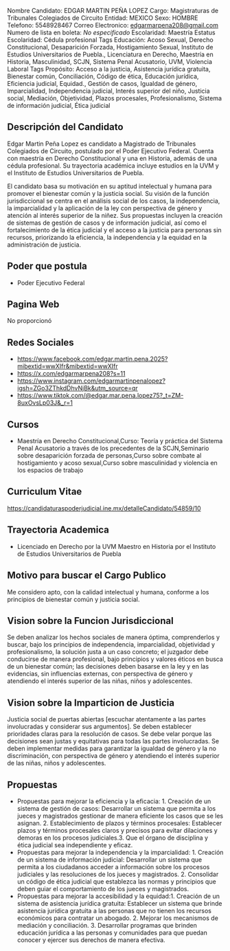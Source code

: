 Nombre Candidato: EDGAR MARTIN PEÑA LOPEZ
Cargo: Magistraturas de Tribunales Colegiados de Circuito
Entidad: MEXICO
Sexo: HOMBRE
Telefono: 5548928467
Correo Electronico: edgarmarpena208@gmail.com
Numero de lista en boleta: *No especificado*
Escolaridad: Maestría
Estatus Escolaridad: Cédula profesional
Tags Educación: Acoso Sexual, Derecho Constitucional, Desaparición Forzada, Hostigamiento Sexual, Instituto de Estudios Universitarios de Puebla., Licenciatura en Derecho, Maestría en Historia, Masculinidad, SCJN, Sistema Penal Acusatorio, UVM, Violencia Laboral
Tags Propósito: Acceso a la justicia, Asistencia jurídica gratuita, Bienestar común, Conciliación, Código de ética, Educación jurídica, Eficiencia judicial, Equidad., Gestión de casos, Igualdad de género, Imparcialidad, Independencia judicial, Interés superior del niño, Justicia social, Mediación, Objetividad, Plazos procesales, Profesionalismo, Sistema de información judicial, Ética judicial


## Descripción del Candidato 

Edgar Martin Peña Lopez es candidato a Magistrado de Tribunales Colegiados de Circuito, postulado por el Poder Ejecutivo Federal. Cuenta con maestría en Derecho Constitucional y una en Historia, además de una cédula profesional. Su trayectoria académica incluye estudios en la UVM y el Instituto de Estudios Universitarios de Puebla.

El candidato basa su motivación en su aptitud intelectual y humana para promover el bienestar común y la justicia social. Su visión de la función jurisdiccional se centra en el análisis social de los casos, la independencia, la imparcialidad y la aplicación de la ley con perspectiva de género y atención al interés superior de la niñez. Sus propuestas incluyen la creación de sistemas de gestión de casos y de información judicial, así como el fortalecimiento de la ética judicial y el acceso a la justicia para personas sin recursos, priorizando la eficiencia, la independencia y la equidad en la administración de justicia.


## Poder que postula

- Poder Ejecutivo Federal


## Pagina Web

No proporcionó


## Redes Sociales

- https://www.facebook.com/edgar.martin.pena.2025?mibextid=wwXIfr&mibextid=wwXIfr
- https://x.com/edgarmarpena208?s=11
- https://www.instagram.com/edgarmartinpenalopez?igsh=ZGo3ZThkdDhvNjBk&utm_source=qr
- https://www.tiktok.com/@edgar.mar.pena.lopez75?_t=ZM-8uxOvsLp03J&_r=1


## Cursos

- Maestría en Derecho Constitucional,Curso: Teoría y práctica del Sistema Penal Acusatorio a través de los precedentes de la SCJN,Seminario sobre desaparición forzada de personas,Curso sobre combate al hostigamiento y acoso sexual,Curso sobre masculinidad y violencia en los espacios de trabajo


## Curriculum Vitae

https://candidaturaspoderjudicial.ine.mx/detalleCandidato/54859/10


## Trayectoria Academica

- Licenciado en Derecho por la UVM   Maestro en Historia por el Instituto de Estudios Universitarios de Puebla


## Motivo para buscar el Cargo Publico

Me considero apto, con la calidad intelectual y humana, conforme a los principios de bienestar común y justicia social.


## Vision sobre la Funcion Jurisdiccional

Se deben analizar los hechos sociales de manera óptima, comprenderlos y buscar, bajo los principios de independencia, imparcialidad, objetividad y profesionalismo, la solución justa a un caso concreto; el juzgador debe conducirse de manera profesional, bajo principios y valores éticos en busca de un bienestar común; las decisiones deben basarse en la ley y en las evidencias, sin influencias externas, con perspectiva de género y atendiendo el interés superior de las niñas, niños y adolescentes.


## Vision sobre la Imparticion de Justicia

Justicia social de puertas abiertas [escuchar atentamente a las partes involucradas y considerar sus argumentos]. Se deben establecer prioridades claras para la resolución de casos. Se debe velar porque las decisiones sean justas y equitativas para todas las partes involucradas. Se deben implementar medidas para garantizar la igualdad de género y la no discriminación, con perspectiva de género y atendiendo el interés superior de las niñas, niños y adolescentes.


## Propuestas

- Propuestas para mejorar la eficiencia y la eficacia: 1. Creación de un sistema de gestión de casos: Desarrollar un sistema que permita a los jueces y magistrados gestionar de manera eficiente los casos que se les asignan. 2. Establecimiento de plazos y términos procesales: Establecer plazos y términos procesales claros y precisos para evitar dilaciones y demoras en los procesos judiciales.3. Que el órgano de disciplina y ética judicial sea independiente y eficaz.
- Propuestas para mejorar la independencia y la imparcialidad: 1. Creación de un sistema de información judicial: Desarrollar un sistema que permita a los ciudadanos acceder a información sobre los procesos judiciales y las resoluciones de los jueces y magistrados. 2. Consolidar un código de ética judicial que establezca las normas y principios que deben guiar el comportamiento de los jueces y magistrados.
- Propuestas para mejorar la accesibilidad y la equidad:1. Creación de un sistema de asistencia jurídica gratuita: Establecer un sistema que brinde asistencia jurídica gratuita a las personas que no tienen los recursos económicos para contratar un abogado. 2. Mejorar los mecanismos de mediación y conciliación. 3. Desarrollar programas que brinden educación jurídica a las personas y comunidades para que puedan conocer y ejercer sus derechos de manera efectiva.

